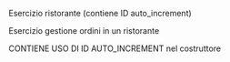 Esercizio ristorante (contiene ID auto_increment)

Esercizio gestione ordini in un ristorante

CONTIENE USO DI ID AUTO_INCREMENT nel costruttore
